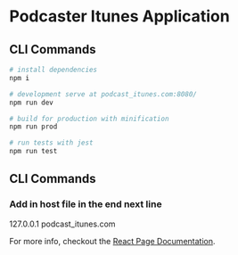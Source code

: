 # Podcaster Itunes Application

## CLI Commands

```bash
# install dependencies
npm i

# development serve at podcast_itunes.com:8080/
npm run dev

# build for production with minification
npm run prod

# run tests with jest
npm run test
```

## CLI Commands

### Add in host file in the end next line
127.0.0.1     podcast_itunes.com

For more info, checkout the [React Page Documentation](https://beta.es.reactjs.org/).
